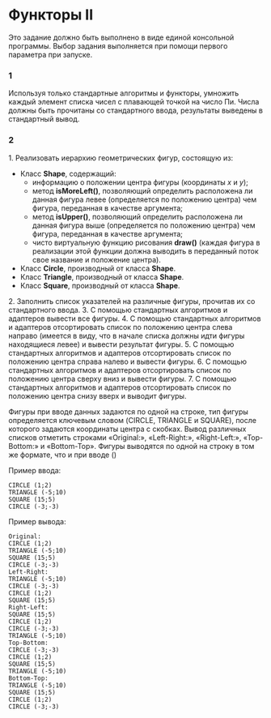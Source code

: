# Функторы II

Это задание должно быть выполнено в виде единой консольной программы. Выбор задания выполняется при помощи первого параметра при запуске.

### **1**
Используя только стандартные алгоритмы и функторы, умножить каждый элемент списка чисел с плавающей точкой на число Пи. Числа должны быть прочитаны со стандартного ввода, результаты выведены в стандартный вывод.

### **2**
1\. Реализовать иерархию геометрических фигур, состоящую из:
- Класс **Shape**, содержащий:
    - информацию о положении центра фигуры (координаты *x* и *y*);
    - метод **isMoreLeft()**, позволяющий определить расположена ли данная фигура левее (определяется по положению центра) чем фигура, переданная в качестве аргумента;
    - метод **isUpper()**, позволяющий определить расположена ли данная фигура выше (определяется по положению центра) чем фигура, переданная в качестве аргумента;
    - чисто виртуальную функцию рисования **draw()** (каждая фигура в реализации этой функции должна выводить в переданный поток свое название и положение центра).
- Класс **Circle**, производный от класса **Shape**.
-  Класс **Triangle**, производный от класса **Shape**.
-  Класс **Square**, производный от класса **Shape**.

2\. Заполнить список указателей на различные фигуры, прочитав их со стандартного ввода.
3\. С помощью стандартных алгоритмов и адаптеров вывести все фигуры.
4\. С помощью стандартных алгоритмов и адаптеров отсортировать список по положению центра слева направо (имеется в виду, что в начале списка должны идти фигуры находящиеся левее) и вывести результат фигуры.
5\. С помощью стандартных алгоритмов и адаптеров отсортировать список по положению центра справа налево и вывести фигуры.
6\. С помощью стандартных алгоритмов и адаптеров отсортировать список по положению центра сверху вниз и вывести фигуры.
7\. С помощью стандартных алгоритмов и адаптеров отсортировать список по положению центра снизу вверх и выводит фигуры.
 
Фигуры при вводе данных задаются по одной на строке, тип фигуры определяется ключевым словом (CIRCLE, TRIANGLE и SQUARE), после которого задаются координаты центра с скобках. Вывод различных списков отметить строками «Original:», «Left-Right:», «Right-Left:», «Top-Bottom:» и «Bottom-Top».
Фигуры выводятся по одной на строку в том же формате, что и при вводе ()

Пример ввода:
```
CIRCLE (1;2)
TRIANGLE (-5;10)
SQUARE (15;5)
CIRCLE (-3;-3)
```

Пример вывода:
```
Original:
CIRCLE (1;2)
TRIANGLE (-5;10)
SQUARE (15;5)
CIRCLE (-3;-3)
Left-Right:
TRIANGLE (-5;10)
CIRCLE (-3;-3)
CIRCLE (1;2)
SQUARE (15;5)
Right-Left:
SQUARE (15;5)
CIRCLE (1;2)
CIRCLE (-3;-3)
TRIANGLE (-5;10)
Top-Bottom:
CIRCLE (-3;-3)
CIRCLE (1;2)
SQUARE (15;5)
TRIANGLE (-5;10)
Bottom-Top:
TRIANGLE (-5;10)
SQUARE (15;5)
CIRCLE (1;2)
CIRCLE (-3;-3)
```